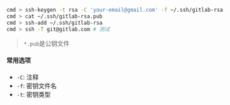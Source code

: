 ```bash
cmd > ssh-keygen -t rsa -C 'your-email@gmail.com' -f ~/.ssh/gitlab-rsa
cmd > cat ~/.ssh/gitlab-rsa.pub
cmd > ssh-add ~/.ssh/gitlab-rsa
cmd > ssh -T git@gitlab.com # 测试
```

> `*.pub`是公钥文件

#### 常用选项

- `-C`: 注释
- `-f`: 密钥文件名
- `-t`: 密钥类型